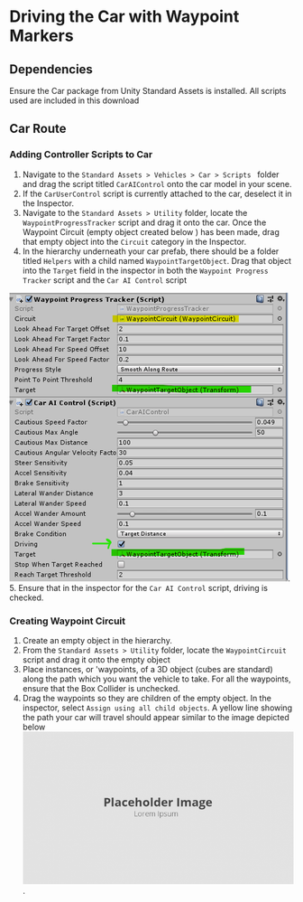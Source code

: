 # Driving the Car with Waypoint Markers

## Dependencies
Ensure the Car package from Unity Standard Assets is installed. All scripts used are included in this download

## Car Route
### Adding Controller Scripts to Car
1. Navigate to the  `Standard Assets > Vehicles > Car > Scripts ` folder and drag the script titled `CarAIControl` onto the car model in your scene.
2. If the `CarUserControl` script is currently attached to the car, deselect it in the Inspector.
3. Navigate to the `Standard Assets > Utility` folder, locate the `WaypointProgressTracker` script and drag it onto the car. Once the Waypoint Circuit (empty object created below ) has been made, drag that empty object into the `Circuit` category in the Inspector.
4. In the hierarchy underneath your car prefab, there should be a folder titled `Helpers` with a child named `WaypointTargetObject`. Drag that object into the `Target` field in the inspector in both the `Waypoint Progress Tracker` script and the `Car AI Control` script

![Adding components](../images/WaypointCircuitInspector.png).
5. Ensure that in the inspector for the `Car AI Control` script, driving is checked.


### Creating Waypoint Circuit
1. Create an empty object in the hierarchy.
2. From the `Standard Assets > Utility` folder, locate the `WaypointCircuit` script and drag it onto the empty object
3. Place instances, or 'waypoints, of a 3D object (cubes are standard) along the path which you want the vehicle to take. For all the waypoints, ensure that the Box Collider is unchecked.
4. Drag the waypoints so they are children of the empty object. In the inspector, select `Assign using all child objects`. A yellow line showing the path your car will travel should appear similar to the image depicted below
![Adding components](../images/placeholder.png).


